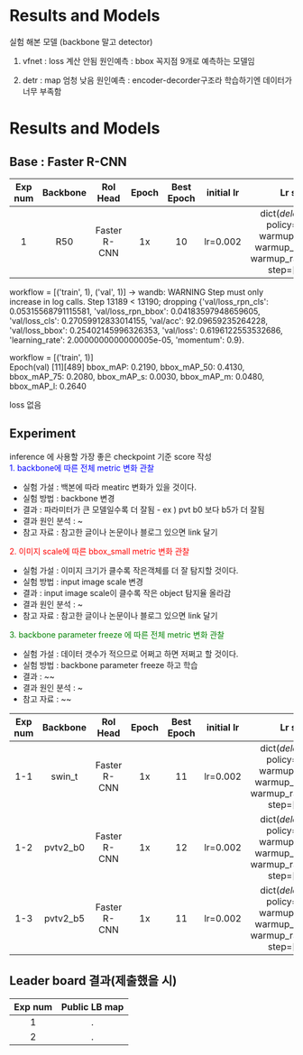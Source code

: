 # Results and Models
실험 해본 모델 (backbone 말고 detector)
1. vfnet : loss 계산 안됨 
원인예측 : bbox 꼭지점 9개로 예측하는 모델임

2. detr : map 엄청 낮음
원인예측 : encoder-decorder구조라 학습하기엔 데이터가 너무 부족함

# Results and Models
## Base : Faster R-CNN
| Exp num | Backbone  | RoI Head   | Epoch |Best Epoch |initial lr |Lr schd | Optimizer | Image size| val/bbox_mAP| val/bbox_mAP_50 |  val/bbox_mAP_75 | val/bbox_mAP_s | val/bbox_mAP_m | val/bbox_mAP_l |val/loss_rpn_cls | val/loss_rpn_bbox | val/loss_cls | val/acc |val/loss_bbox | val/loss |
|:-------:|:---------:|:-------:|:-------:|:-------:|:-------:|:--------:|:--------:|:--------------:|:-------:|:--------:|:--------:|:--------:|:--------:|:--------:|:---------------:|:--------------:|:--------------:|:---------------:|:------------:|:----------:|
| 1      | R50 | Faster R-CNN      | 1x  |10 |lr=0.002   |dict(_delete_=True, policy="step", warmup="linear", warmup_iters=500, warmup_ratio=0.001, step=[8, 11])|dict(_delete_=True, type="SGD", lr=0.002, momentum=0.9, weight_decay=0.0001) | 1024x1024   |0.231   | 0.4240    | 0.225  | 0.000  |  0.046  |  0.281  | 37.4 | 0.0524 |0.0421 | 0.2682  |92.1514|  0.2525| 0.6152|

workflow = [('train', 1), ('val', 1)]
-> wandb: WARNING Step must only increase in log calls.  Step 13189 < 13190; dropping {'val/loss_rpn_cls': 0.05315568791115581, 'val/loss_rpn_bbox': 0.04183597948659605, 'val/loss_cls': 0.27059912833014155, 'val/acc': 92.09659235264228, 'val/loss_bbox': 0.25402145996326353, 'val/loss': 0.6196122553532686, 'learning_rate': 2.0000000000000005e-05, 'momentum': 0.9}.

workflow = [('train', 1)]  
Epoch(val) [11][489] bbox_mAP: 0.2190, bbox_mAP_50: 0.4130, bbox_mAP_75: 0.2080, bbox_mAP_s: 0.0030, bbox_mAP_m: 0.0480, bbox_mAP_l: 0.2640

loss 없음



## Experiment
inference 에 사용할 가장 좋은 checkpoint 기준 score 작성  
<span style="color:blue">1. backbone에 따른 전체 metric 변화 관찰</span>  
- 실험 가설 : 백본에 따라 meatirc 변화가 있을 것이다. 
- 실험 방법 : backbone 변경
- 결과 : 파라미터가 큰 모델일수록 더 잘됨 - ex ) pvt b0 보다 b5가 더 잘됨
- 결과 원인 분석 : ~ 
- 참고 자료 : 참고한 글이나 논문이나 블로그 있으면 link 달기

<span style="color:red">2. 이미지 scale에 따른 bbox_small metric 변화 관찰</span>  
- 실험 가설 : 이미지 크기가 클수록 작은객체를 더 잘 탐지할 것이다. 
- 실험 방법 : input image scale 변경  
- 결과 : input image scale이 클수록 작은 object 탐지율 올라감  
- 결과 원인 분석 : ~ 
- 참고 자료 : 참고한 글이나 논문이나 블로그 있으면 link 달기   

<span style="color:green">3. backbone parameter freeze 에 따른 전체 metric 변화 관찰</span>  
- 실험 가설 : 데이터 갯수가 적으므로 어쩌고 하면 저쩌고 할 것이다. 
- 실험 방법 : backbone parameter freeze 하고 학습   
- 결과 : ~~
- 결과 원인 분석 : ~ 
- 참고 자료 : ~~   

| Exp num | Backbone  | RoI Head   | Epoch |Best Epoch |initial lr |Lr schd | Optimizer | Image size| val/bbox_mAP| val/bbox_mAP_50 |  val/bbox_mAP_75 | val/bbox_mAP_s | val/bbox_mAP_m | val/bbox_mAP_l |val/loss_rpn_cls | val/loss_rpn_bbox | val/loss_cls | val/acc |val/loss_bbox | val/loss |
|:-------:|:---------:|:-------:|:-------:|:-------:|:-------:|:--------:|:--------:|:--------------:|:-------:|:--------:|:--------:|:--------:|:--------:|:--------:|:---------------:|:--------------:|:--------------:|:---------------:|:------------:|:----------:|
| 1-1      | swin_t | Faster R-CNN      | 1x  |11 |lr=0.002   |dict(_delete_=True, policy="step", warmup="linear", warmup_iters=500, warmup_ratio=0.001, step=[8, 11])|dict(_delete_=True, type="SGD", lr=0.002, momentum=0.9, weight_decay=0.0001) | 1024x1024   |0.2110   |0.4190   | 0.1920  | 0.0040 | 0.0430 | 0.2520  | 0.0399| 0.0434 |0.2599 |92.1923| 0.2660| 0.6092|
| 1-2      | pvtv2_b0 | Faster R-CNN      | 1x  |12 |lr=0.002   |dict(_delete_=True, policy="step", warmup="linear", warmup_iters=500, warmup_ratio=0.001, step=[8, 11])|dict(_delete_=True, type="SGD", lr=0.002, momentum=0.9, weight_decay=0.0001) | 1024x1024   |0.164  |0.337  | 0.145  |0.000 | 0.031 |0.197  | 0.0406|0.0432 | 0.2779 |91.9211| 0.2630| 0.6248|
| 1-3      | pvtv2_b5 | Faster R-CNN      | 1x  |11 |lr=0.002   |dict(_delete_=True, policy="step", warmup="linear", warmup_iters=500, warmup_ratio=0.001, step=[8, 11])|dict(_delete_=True, type="SGD", lr=0.002, momentum=0.9, weight_decay=0.0001) | 1024x1024   |0.345 |0.565 |  0.365 |0.011 | 0.080  | 0.409 |0.0547|0.0373 | 0.2471 |92.9791| 0.2188|0.5580|



## Leader board 결과(제출했을 시)
| Exp num | Public LB map  | 
|:-------:|:---------:|
| 1     | . | 
| 2     |.| 